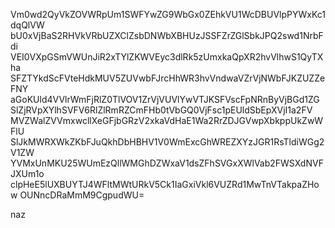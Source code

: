 Vm0wd2QyVkZOVWRpUm1SWFYwZG9WbGx0ZEhkVU1WcDBUVlpPYWxKc1dqQlVW
bU0xVjBaS2RHVkVRbUZXClZsbDNWbXBHUzJSSFZrZGlSbkJPQ2swd1NrbFdi
VEI0VXpGSmVWUnJiR2xTYlZKWVEyc3dlRk5zUmxkaQpXR2hvVlhwS1QyTXha
SFZTYkdScFVteHdkMUV5ZUVwbFJrcHhWR3hvVndwaVZrVjNWbFJKZUZZeFNY
aGoKUld4VVlrWmFjRlZ0TlVOV1ZrVjVUVlYwVTJKSFVscFpNRnByVjBGd1ZG
SlZjRVpXYlhSVFV6RlZlRmRZCmFHb0tVbGQ0VjFsc1pEUldSbEpXVjI1a2FV
MVZWalZVVmxwcllXeGFjbGRzV2xkaVdHaE1Wa2RrZDJGVwpXbkppUkZwWFlU
SlJkMWRXWkZKbFJuQkhDbHBHV1V0WmExcGhWREZXYzJGR1RsTldiWGg2V1ZW
YVMxUnMKU25WUmEzQllWMGhDZWxaV1dsZFhSVGxXWlVab2FWSXdNVFJXUm1o
clpHeE5lUXBUYTJ4WFltMWtURkV5Ck1IaGxiVkl6VUZRd1MwTnVTakpaZHow
OUNncDRaMmM9CgpudWU=

naz
